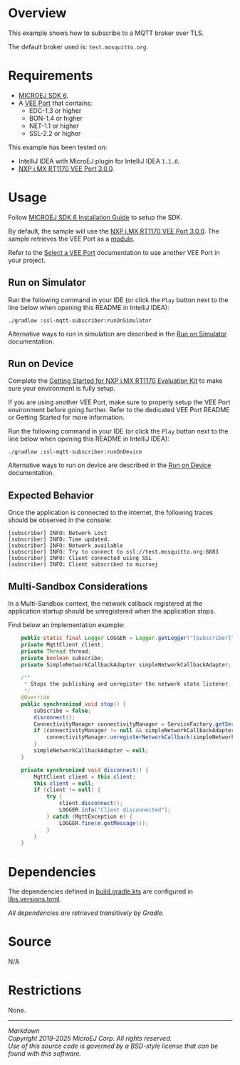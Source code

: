 # Overview

This example shows how to subscribe to a MQTT broker over TLS.

The default broker used is: ``test.mosquitto.org``.

# Requirements

* [MICROEJ SDK 6](https://docs.microej.com/en/latest/SDK6UserGuide/index.html).
* A [VEE Port](https://github.com/MicroEJ/?q=VEEPort&type=all&language=&sort=) that contains:
    * EDC-1.3 or higher
    * BON-1.4 or higher
    * NET-1.1 or higher
	* SSL-2.2 or higher

This example has been tested on:

- IntelliJ IDEA with MicroEJ plugin for IntelliJ IDEA ``1.1.0``.
- [NXP i.MX RT1170 VEE Port 3.0.0](https://github.com/MicroEJ/nxp-vee-imxrt1170-evk/tree/NXPVEE-MIMXRT1170-EVK-3.0.0).

# Usage

Follow [MICROEJ SDK 6 Installation Guide](https://docs.microej.com/en/latest/SDK6UserGuide/install.html) to setup the SDK.

By default, the sample will use the
[NXP i.MX RT1170 VEE Port 3.0.0](https://github.com/MicroEJ/nxp-vee-imxrt1170-evk/tree/NXPVEE-MIMXRT1170-EVK-3.0.0).
The sample retrieves the VEE Port as a [module](https://docs.microej.com/en/latest/SDK6UserGuide/selectVeePort.html#using-a-module-dependency).

Refer to the [Select a VEE Port](https://docs.microej.com/en/latest/SDK6UserGuide/selectVeePort.html)
documentation to use another VEE Port in your project.

## Run on Simulator

Run the following command in your IDE
(or click the ``Play`` button next to the line
below when opening this README in IntelliJ IDEA):

`./gradlew :ssl-mqtt-subscriber:runOnSimulator`

Alternative ways to run in simulation are described in the [Run on Simulator](https://docs.microej.com/en/latest/SDK6UserGuide/runOnSimulator.html) documentation.

## Run on Device

Complete the [Getting Started for NXP i.MX RT1170 Evaluation Kit](https://docs.microej.com/en/latest/SDK6UserGuide/gettingStartedIMXRT1170.html)
to make sure your environment is fully setup.

If you are using another VEE Port, make sure to properly setup the VEE Port environment
before going further. Refer to the dedicated VEE Port README or Getting Started for more information.

Run the following command in your IDE
(or click the ``Play`` button next to the line
below when opening this README in IntelliJ IDEA):

`./gradlew :ssl-mqtt-subscriber:runOnDevice`

Alternative ways to run on device are described in the [Run on Device](https://docs.microej.com/en/latest/SDK6UserGuide/runOnDevice.html) documentation.

## Expected Behavior

Once the application is connected to the internet,
the following traces should be observed in the console:

```
[subscriber] INFO: Network Lost
[subscriber] INFO: Time updated.
[subscriber] INFO: Network available
[subscriber] INFO: Try to connect to ssl://test.mosquitto.org:8883
[subscriber] INFO: Client connected using SSL
[subscriber] INFO: Client subscribed to microej
```

## Multi-Sandbox Considerations

In a Multi-Sandbox context, the network callback registered at the application startup should be unregistered when the application stops.

Find below an implementation example:
```java
	public static final Logger LOGGER = Logger.getLogger("[Subscriber]");
	private MqttClient client;
	private Thread thread;
	private boolean subscribe;
	private SimpleNetworkCallbackAdapter simpleNetworkCallbackAdapter;

	/**
	 * Stops the publishing and unregister the network state listener.
	 */
	@Override
	public synchronized void stop() {
		subscribe = false;
		disconnect();
		ConnectivityManager connectivityManager = ServiceFactory.getService(ConnectivityManager.class);
		if (connectivityManager != null && simpleNetworkCallbackAdapter != null) {
			connectivityManager.unregisterNetworkCallback(simpleNetworkCallbackAdapter);
		}
		simpleNetworkCallbackAdapter = null;
	}

	private synchronized void disconnect() {
		MqttClient client = this.client;
		this.client = null;
		if (client != null) {
			try {
				client.disconnect();
				LOGGER.info("Client disconnected");
			} catch (MqttException e) {
				LOGGER.fine(e.getMessage());
			}
		}
	}
```

# Dependencies

The dependencies defined in [build.gradle.kts](build.gradle.kts)
are configured in [libs.versions.toml](../gradle/libs.versions.toml).

_All dependencies are retrieved transitively by Gradle._

# Source

N/A

# Restrictions

None.

---  
_Markdown_   
_Copyright 2019-2025 MicroEJ Corp. All rights reserved._   
_Use of this source code is governed by a BSD-style license that can be found with this software._  
